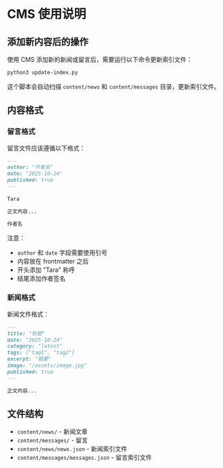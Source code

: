 # CMS 使用说明

## 添加新内容后的操作

使用 CMS 添加新的新闻或留言后，需要运行以下命令更新索引文件：

```bash
python3 update-index.py
```

这个脚本会自动扫描 `content/news` 和 `content/messages` 目录，更新索引文件。

## 内容格式

### 留言格式

留言文件应该遵循以下格式：

```markdown
---
author: "作者名"
date: "2025-10-24"
published: true
---

Tara

正文内容...

作者名
```

注意：
- `author` 和 `date` 字段需要使用引号
- 内容放在 frontmatter 之后
- 开头添加 "Tara" 称呼
- 结尾添加作者签名

### 新闻格式

新闻文件格式：

```markdown
---
title: "标题"
date: "2025-10-24"
category: "latest"
tags: ["tag1", "tag2"]
excerpt: "摘要"
image: "/assets/image.jpg"
published: true
---

正文内容...
```

## 文件结构

- `content/news/` - 新闻文章
- `content/messages/` - 留言
- `content/news/news.json` - 新闻索引文件
- `content/messages/messages.json` - 留言索引文件


